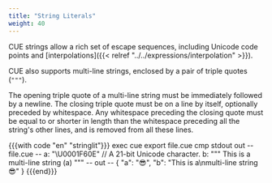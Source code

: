 ```yaml
---
title: "String Literals"
weight: 40
---
```


CUE strings allow a rich set of escape sequences,
including Unicode code points
and [interpolations]({{< relref "../../expressions/interpolation" >}}).

CUE also supports multi-line strings, enclosed by a pair of triple quotes (`"""`).

The opening triple quote of a multi-line string must be immediately followed by
a newline.
The closing triple quote must be on a line by itself, optionally preceded by
whitespace.
Any whitespace preceding the closing quote must be
equal to or shorter in length than
the whitespace preceding all the string's other lines,
and is removed from all these lines.

{{{with code "en" "stringlit"}}}
exec cue export file.cue
cmp stdout out
-- file.cue --
a: "\U0001F60E" // A 21-bit Unicode character.
b: """
	This is a
	multi-line string \(a)
	"""
-- out --
{
    "a": "😎",
    "b": "This is a\nmulti-line string 😎"
}
{{{end}}}
